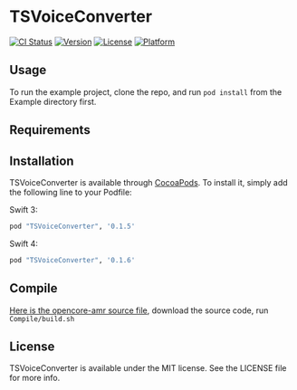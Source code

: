 # TSVoiceConverter

[![CI Status](http://img.shields.io/travis/hilen/TSVoiceConverter.svg?style=flat)](https://travis-ci.org/hilen/TSVoiceConverter)
[![Version](https://img.shields.io/cocoapods/v/TSVoiceConverter.svg?style=flat)](http://cocoapods.org/pods/TSVoiceConverter)
[![License](https://img.shields.io/cocoapods/l/TSVoiceConverter.svg?style=flat)](http://cocoapods.org/pods/TSVoiceConverter)
[![Platform](https://img.shields.io/cocoapods/p/TSVoiceConverter.svg?style=flat)](http://cocoapods.org/pods/TSVoiceConverter)

## Usage

To run the example project, clone the repo, and run `pod install` from the Example directory first.

## Requirements

## Installation

TSVoiceConverter is available through [CocoaPods](http://cocoapods.org). To install
it, simply add the following line to your Podfile:

Swift 3:

```ruby
pod "TSVoiceConverter", '0.1.5'
```

Swift 4:

```ruby
pod "TSVoiceConverter", '0.1.6'
```

## Compile
[Here is the opencore-amr source file](https://sourceforge.net/projects/opencore-amr/?source=typ_redirect), download the source code, run `Compile/build.sh`

## License

TSVoiceConverter is available under the MIT license. See the LICENSE file for more info.
